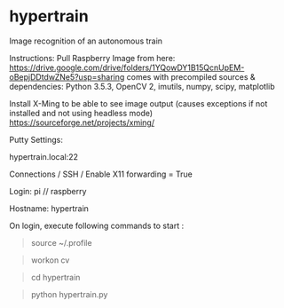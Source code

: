 # hypertrain
Image recognition of an autonomous train

Instructions:
Pull Raspberry Image from here: https://drive.google.com/drive/folders/1YQowDY1B15QcnUpEM-oBepjDDtdwZNe5?usp=sharing
comes with precompiled sources & dependencies:
Python 3.5.3, OpenCV 2, imutils, numpy, scipy, matplotlib

Install X-Ming to be able to see image output (causes exceptions if not installed and not using headless mode)
https://sourceforge.net/projects/xming/

Putty Settings:

hypertrain.local:22

Connections / SSH / Enable X11 forwarding = True

Login: pi // raspberry

Hostname: hypertrain

On login, execute following commands to start :

> source ~/.profile

> workon cv

> cd hypertrain

> python hypertrain.py
